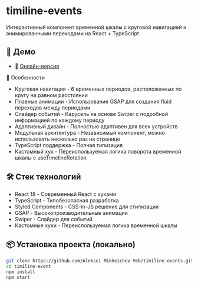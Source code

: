 # timiline-events
Интерактивный компонент временной шкалы с круговой навигацией и анимированными переходами на React + TypeScript

## 🚀 Демо

- 🔗 [Онлайн-версия](https://aleksei-mikheichev-veb.github.io/timiline-events/)


🚀 Особенности

- Круговая навигация - 6 временных периодов, расположенных по кругу на равном расстоянии
- Плавные анимации - Использование GSAP для создания fluid переходов между периодами
- Слайдер событий - Карусель на основе Swiper с подробной информацией по каждому периоду
- Адаптивный дизайн - Полностью адаптивен для всех устройств
- Модульная архитектура - Независимый компонент, можно использовать несколько раз на странице
- TypeScript поддержка - Полная типизация
- Кастомный хук - Переиспользуемая логика поворота временной шкалы с useTimelineRotation

## 🛠️ Стек технологий

- React 18 - Современный React с хуками
- TypeScript - Типобезопасная разработка
- Styled Components - CSS-in-JS решение для стилизации
- GSAP - Высокопроизводительные анимации
- Swiper - Cлайдер для событий
- Кастомные хуки - Переиспользуемая логика временной шкалы

## 📦 Установка проекта (локально)

```bash
git clone https://github.com/Aleksei-Mikheichev-Veb/timiline-events.git
cd timiline-event
npm install
npm start
